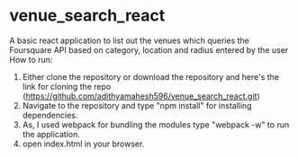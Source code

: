 # venue_search_react
A basic react application to list out the venues which queries the Foursquare API based on category, location and radius entered by the user
How to run:
1. Either clone the repository or download the repository and here's the link for cloning the repo (https://github.com/adithyamahesh596/venue_search_react.git)
2. Navigate to the repository and type "npm install" for installing dependencies.
3. As, I used webpack for bundling the modules type "webpack -w" to run the application.
4. open index.html in your browser.
